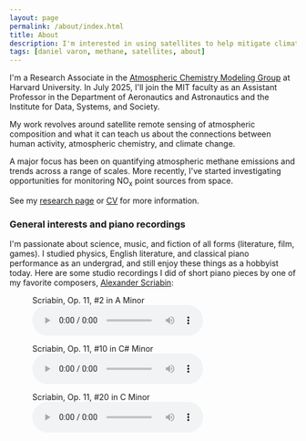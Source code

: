 ```yaml
---
layout: page
permalink: /about/index.html
title: About
description: I'm interested in using satellites to help mitigate climate change and air pollution.
tags: [daniel varon, methane, satellites, about]
---
```


I'm a Research Associate in the <a href="http://acmg.seas.harvard.edu/" target="_blank">Atmospheric Chemistry Modeling Group</a> at Harvard University. In July 2025, I'll join the MIT faculty as an Assistant Professor in the Department of Aeronautics and Astronautics and the Institute for Data, Systems, and Society.

My work revolves around satellite remote sensing of atmospheric composition and what it can teach us about the connections between human activity, atmospheric chemistry, and climate change. 

A major focus has been on quantifying atmospheric methane emissions and trends across a range of scales. More recently, I've started investigating opportunities for monitoring NO<sub>x</sub> point sources from space. 

See my <a href="{{ site.url }}/research">research page</a> or <a href="{{ site.url }}/daniel_varon_cv.pdf" target="_blank">CV</a> for more information.

### General interests and piano recordings

I'm passionate about science, music, and fiction of all forms (literature, film, games). I studied physics, English literature, and classical piano performance as an undergrad, and still enjoy these things as a hobbyist today. Here are some studio recordings I did of short piano pieces by one of my favorite composers, <a href="https://en.wikipedia.org/wiki/Alexander_Scriabin" target="_blank">Alexander Scriabin</a>:

<figure>
  <figcaption>Scriabin, Op. 11, #2 in A Minor</figcaption>
  <audio controls src="/media/Scriabin_Op11_No2_in_A_Minor.mp3"></audio>
</figure>
<figure>
  <figcaption>Scriabin, Op. 11, #10 in C# Minor</figcaption>
  <audio controls src="/media/Scriabin_Op11_No10_in_C_Minor.mp3"></audio>
</figure>
<figure>
  <figcaption>Scriabin, Op. 11, #20 in C Minor</figcaption>
  <audio controls src="/media/Scriabin_Op11_No20_in_C_Minor.mp3"></audio>
</figure>

<a href="https://scholar.google.com/citations?user=NX6L7kkAAAAJ&hl=en&oi=ao"
   class="social-icon si-rounded si-small si-googlescholar" target="_blank">
   <i class="ai ai-google-scholar-square ai-3x" style="font-size:32px"></i></a>
<a href="https://github.com/djvaron" 
   class="social-icon si-rounded si-small si-github" target="_blank">
   <i class="fa fa-github" aria-hidden="true" style="font-size:32px"></i></a>
<a href="https://orcid.org/0000-0002-3207-5731" class="social-icon si-rounded si-small si-orcid"
          target="_blank">
          <i class="ai ai-orcid ai-3x" style="font-size:32px"></i></a>
<a href="https://www.linkedin.com/in/daniel-varon-051b9914b/"
   class="social-icon si-rounded si-small si-linkedin" target="_blank">
   <i class="fa fa-linkedin-square" style="font-size:32px"></i></a>
